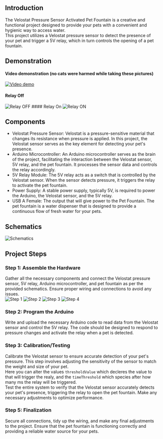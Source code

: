 ## Introduction
The Velostat Pressure Sensor Activated Pet Fountain is a creative and functional project designed to provide your pets with a convenient and hygienic way to access water.  
This project utilizes a Velostat pressure sensor to detect the presence of your pet and trigger a 5V relay, which in turn controls the opening of a pet fountain.

## Demonstration
#### Video demonstration (no cats were harmed while taking these pictures)
[![Video demo](https://apaliampelos.me/assets/images/github/pet-velostat-pressure-sensor/thumbnail.png)](https://apaliampelos.me/assets/images/github/pet-velostat-pressure-sensor/demonstration.mp4)
#### Relay Off  
<img src="https://apaliampelos.me/assets/images/github/pet-velostat-pressure-sensor/relay_off.jpg" alt="Relay OFF"/>
#### Relay On
<img src="https://apaliampelos.me/assets/images/github/pet-velostat-pressure-sensor/relay_on.jpg" alt="Relay ON"/>

## Components 
- Velostat Pressure Sensor: Velostat is a pressure-sensitive material that changes its resistance when pressure is applied. In this project, the Velostat sensor serves as the key element for detecting your pet's presence.
- Arduino Microcontroller: An Arduino microcontroller serves as the brain of the project, facilitating the interaction between the Velostat sensor, 5V relay, and the pet fountain. It processes the sensor data and controls the relay accordingly.
- 5V Relay Module: The 5V relay acts as a switch that is controlled by the Velostat sensor. When the sensor detects pressure, it triggers the relay to activate the pet fountain.
- Power Supply: A stable power supply, typically 5V, is required to power the Arduino, the Velostat sensor, and the 5V relay.
- USB A Female: The output that will give power to the Pet Fountain. The pet fountain is a water dispenser that is designed to provide a continuous flow of fresh water for your pets. 

## Schematics
<img src="https://apaliampelos.me/assets/images/github/pet-velostat-pressure-sensor/schematics.png" alt=" Schematics"/>

## Project Steps  
### Step 1: Assemble the Hardware  
Gather all the necessary components and connect the Velostat pressure sensor, 5V relay, Arduino microcontroller, and pet fountain as per the provided schematics. Ensure proper wiring and connections to avoid any issues.  
<img src="https://apaliampelos.me/assets/images/github/pet-velostat-pressure-sensor/step_1.jpg" alt="Step 1"/>
<img src="https://apaliampelos.me/assets/images/github/pet-velostat-pressure-sensor/step_2.jpg" alt="Step 2"/>
<img src="https://apaliampelos.me/assets/images/github/pet-velostat-pressure-sensor/step_3.jpg" alt="Step 3"/>
<img src="https://apaliampelos.me/assets/images/github/pet-velostat-pressure-sensor/step_4.jpg" alt="Step 4"/>

### Step 2: Program the Arduino  
Write and upload the necessary Arduino code to read data from the Velostat sensor and control the 5V relay. The code should be designed to respond to pressure changes and activate the relay when a pet is detected.  

### Step 3: Calibration/Testing
Calibrate the Velostat sensor to ensure accurate detection of your pet's pressure. This step involves adjusting the sensitivity of the sensor to match the weight and size of your pet.  
Here you can alter the values ```thresholdValue``` which decleres the value to that will trigger the realy, and the ```timeThreshold``` which species after how many ms the relay will be triggered.  
Test the entire system to verify that the Velostat sensor accurately detects your pet's presence, triggering the relay to open the pet fountain. Make any necessary adjustments to optimize performance.  

### Step 5: Finalization  
Secure all connections, tidy up the wiring, and make any final adjustments to the project. Ensure that the pet fountain is functioning correctly and providing a reliable water source for your pets.
